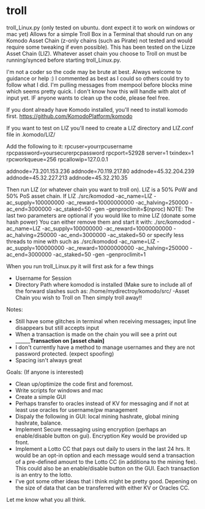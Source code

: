 # troll
troll_Linux.py (only tested on ubuntu. dont expect it to work on windows or mac yet)
Allows for a simple Troll Box in a Terminal that should run on any Komodo Asset Chain (z-only chains (such as Pirate) not tested and would require some tweaking if even possible). This has been tested on the Lizze Asset Chain (LIZ). Whatever asset chain you choose to Troll on must be running/synced before starting troll_Linux.py.

I'm not a coder so the code may be brute at best. Always welcome to guidance or help :) I commented as best as I could so others could try to follow what I did. I'm pulling messages from mempool before blocks mine which seems pretty quick. I don't know how this will handle with alot of input yet. IF anyone wants to clean up the code, please feel free. 

If you dont already have Komodo installed, you'll need to install komodo first. https://github.com/KomodoPlatform/komodo

If you want to test on LIZ you'll need to create a LIZ directory and LIZ.conf file in .komodo/LIZ/

Add the following to it:
rpcuser=yourrpcusername
rpcpassword=yoursecurerpcpassword
rpcport=52928
server=1
txindex=1
rpcworkqueue=256
rpcallowip=127.0.0.1

addnode=73.201.153.236
addnode=70.119.217.80
addnode=45.32.204.239
addnode=45.32.227.213
addnode=45.32.210.35


Then run LIZ (or whatever chain you want to troll on). LIZ is a 50% PoW and 50% PoS asset chain.
If LIZ
./src/komodod -ac_name=LIZ -ac_supply=100000000 -ac_reward=10000000000 -ac_halving=250000 -ac_end=3000000 -ac_staked=50 -gen -genproclimit=$(nproc)
NOTE: The last two parameters are optional if you would like to mine LIZ (donate some hash power)
You can either remove them and start it with:
./src/komodod -ac_name=LIZ -ac_supply=100000000 -ac_reward=10000000000 -ac_halving=250000 -ac_end=3000000 -ac_staked=50
or specify less threads to mine with such as 
./src/komodod -ac_name=LIZ -ac_supply=100000000 -ac_reward=10000000000 -ac_halving=250000 -ac_end=3000000 -ac_staked=50 -gen -genproclimit=1

When you run troll_Linux.py it will first ask for a few things
- Username for Session
- Directory Path where komodod is installed (Make sure to include all of the forward slashes such as:
    /home/mydirectroy/komodo/src/
-Asset Chain you wish to Troll on
Then simply troll away!!

Notes:
- Still have some glitches in terminal when receiving messages; input line disappears but still accepts input
- When a transaction is made on the chain you will see a print out ______________Transaction on [asset chain]________
- I don't currently have a method to manage usernames and they are not password protected. (expect spoofing)
- Spacing isn't always great
 
Goals: (If anyone is interested)
- Clean up/optimize the code first and foremost.
- Write scripts for windows and mac
- Create a simple GUI
- Perhaps transfer to oracles instead of KV for messaging and if not at least use oracles for username/pw management
- Dispaly the following in GUI: local mining hashrate, global mining hashrate, balance.
- Implement Secure messaging using encryption (perhaps an enable/disable button on gui). Encryption Key would be provided up front.
- Implement a Lotto CC that pays out daily to users in the last 24 hrs. It would be an opt-in option and each message would send a transaction of a pre-defined amount to the Lotto CC (in additiona to the mining fee). This could also be an enable/disable button on the GUI. Each transaction is an entry to the lotto.
- I've got some other ideas that i think might be pretty good. Depening on the size of data that can be transferred with either KV or Oracles CC.

Let me know what you all think.
 
